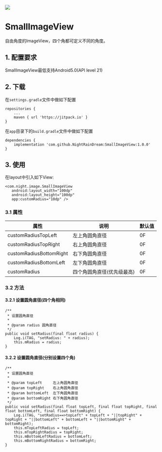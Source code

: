 [![](https://jitpack.io/v/NightRainDream/SmallImageView.svg)](https://jitpack.io/#NightRainDream/SmallImageView)
# SmallImageView

自由角度的ImageView，四个角都可定义不同的角度。

## 1. 配置要求

SmallImageView最低支持Android5.0(API level 21)

## 2. 下载

在`settings.gradle`文件中做如下配置

```
repositories {
	...
	maven { url 'https://jitpack.io' }
}
```

在`app`目录下的`build.gradle`文件中做如下配置

```
dependencies {
	implementation 'com.github.NightRainDream:SmallImageView:1.0.0'
}
```

## 3. 使用

在layout中引入如下View:

```
<com.night.image.SmallImageView
   android:layout_width="100dp"
   android:layout_height="100dp"
   app:customRadius="10dp" />
```

### 3.1 属性

| 属性                    | 说明                       | 默认值 |
| ----------------------- | -------------------------- | ------ |
| customRadiusTopLeft     | 左上角圆角直径             | 0F     |
| customRadiusTopRight    | 右上角圆角直径             | 0F     |
| customRadiusBottomRight | 右下角圆角直径             | 0F     |
| customRadiusBottomLeft  | 左下角圆角直径             | 0F     |
| customRadius            | 四个角圆角直径(优先级最高) | 0F     |

### 3.2 方法

#### 3.2.1 设置圆角直径(四个角相同)

```
/**
 * 设置圆角直径
 *
 * @param radius 圆角直径
 */
public void setRadius(final float radius) {
    Log.i(TAG, "setRadius: " + radius);
    this.mRadius = radius;
}

```

#### 3.2.2 设置圆角直径(分别设置四个角)

```
/**
 * 设置圆角直径
 *
 * @param topLeft     左上角圆角直径
 * @param topRight    右上角圆角直径
 * @param bottomLeft  左下角圆角直径
 * @param bottomRight 右下角圆角直径
 */
public void setRadius(final float topLeft, final float topRight, final float bottomLeft, final float bottomRight) {
    Log.i(TAG, "setRadius==>topLeft" + topLeft + "||topRight" + topRight + "||bottomLeft" + bottomLeft + "||bottomRight" + bottomRight);
    this.mTopLeftRadius = topLeft;
    this.mTopRightRadius = topRight;
    this.mBottomLeftRadius = bottomLeft;
    this.mBottomRightRadius = bottomRight;
}
```